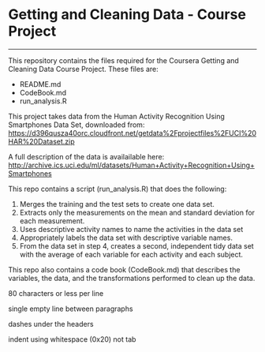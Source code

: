 # Getting and Cleaning Data - Course Project
--------------------------------------------

This repository contains the files required for the Coursera Getting and Cleaning Data Course Project. These files are: 

* README.md 
* CodeBook.md 
* run_analysis.R 

This project takes data from the Human Activity Recognition Using Smartphones Data Set, downloaded from:
https://d396qusza40orc.cloudfront.net/getdata%2Fprojectfiles%2FUCI%20HAR%20Dataset.zip 

A full description of the data is availailable here:
http://archive.ics.uci.edu/ml/datasets/Human+Activity+Recognition+Using+Smartphones

This repo contains a script (run_analysis.R) that does the following:

1. Merges the training and the test sets to create one data set.
2. Extracts only the measurements on the mean and standard deviation for each measurement.
3. Uses descriptive activity names to name the activities in the data set
4. Appropriately labels the data set with descriptive variable names.
5. From the data set in step 4, creates a second, independent tidy data set with the average of each variable for each activity and each subject.

This repo also contains a code book (CodeBook.md) that describes the variables, the data, and the transformations performed to clean up the data.



80 characters or less per line 

single empty line between paragraphs 

dashes under the headers 

indent using whitespace (0x20) not tab 
